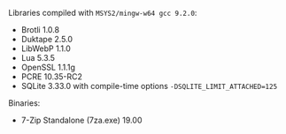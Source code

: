 Libraries compiled with `MSYS2/mingw-w64 gcc 9.2.0`:

* Brotli 1.0.8
* Duktape 2.5.0
* LibWebP 1.1.0
* Lua 5.3.5
* OpenSSL 1.1.1g
* PCRE 10.35-RC2
* SQLite 3.33.0 with compile-time options `-DSQLITE_LIMIT_ATTACHED=125`

Binaries:
* 7-Zip Standalone (7za.exe) 19.00

